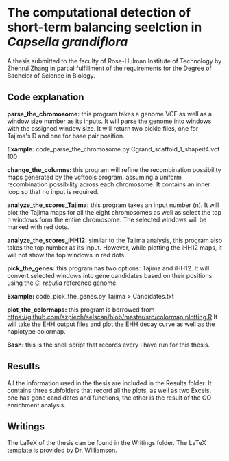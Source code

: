 # The computational detection of short-term balancing seelction in _Capsella grandiflora_

A thesis submitted to the faculty of Rose-Hulman Institute of Technology by Zhenrui Zhang 
in partial fulfillment of the requirements for the Degree of Bachelor of Science in Biology.

## Code explanation

**parse_the_chromosome:** this program takes a genome VCF as well as a window size number as its inputs. It will parse
the genome into windows with the assigned window size. It will return two pickle files, one for
Tajima's D and one for base pair position.

**Example:** code_parse_the_chromosome.py Cgrand_scaffold_1_shapeit4.vcf 100

**change_the_columns:** this program will refine the recombination possibility maps generated by
the vcftools program, assuming a uniform recombination possibility across each chromosome. It
contains an inner loop so that no input is required.

**analyze_the_scores_Tajima:** this program takes an input number (n). It will plot the Tajima maps 
for all the eight chromosomes as well as select the top n windows form the entire chromosome. The
selected windows will be marked with red dots.

**analyze_the_scores_iHH12:** similar to the Tajima analysis, this program also takes the top
number as its input. However, while plotting the iHH12 maps, it will not show the top windows
in red dots.

**pick_the_genes:** this program has two options: Tajima and iHH12. It will convert selected
windows into gene candidates based on their positions using the _C. rebulla_ reference genome.

**Example:** code_pick_the_genes.py Tajima > Candidates.txt

**plot_the_colormaps:** this program is borrowed from https://github.com/szpiech/selscan/blob/master/src/colormap.plotting.R
It will take the EHH output files and plot the EHH decay curve as well as the haplotype colormap.

**Bash:** this is the shell script that records every I have run for this thesis.

## Results

All the information used in the thesis are included in the Results folder. It contains three subfolders
that record all the plots, as well as two Excels, one has gene candidates and functions, the other
is the result of the GO enrichment analysis.

## Writings

The LaTeX of the thesis can be found in the Writings folder. The LaTeX template is provided by Dr. Williamson.
